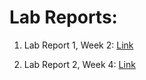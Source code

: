 # Lab Reports:

1. Lab Report 1, Week 2: [Link](https://bsalvania.github.io/cse-15l-lab-reports/cse-15l-lab-report-1.html)

2. Lab Report 2, Week 4: [Link](https://bsalvania.github.io/cse-15l-lab-reports/cse-15l-lab-report-2.html)